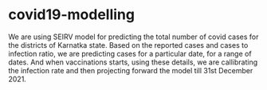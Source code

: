 # covid19-modelling
We are using SEIRV model for predicting the total number of covid cases for the districts of Karnatka state. Based on the reported cases and cases to infection ratio, we are predicting cases for a particular date, for a range of dates. And when vaccinations starts, using these details, we are callibrating the infection rate and then projecting forward the model till 31st December 2021.
